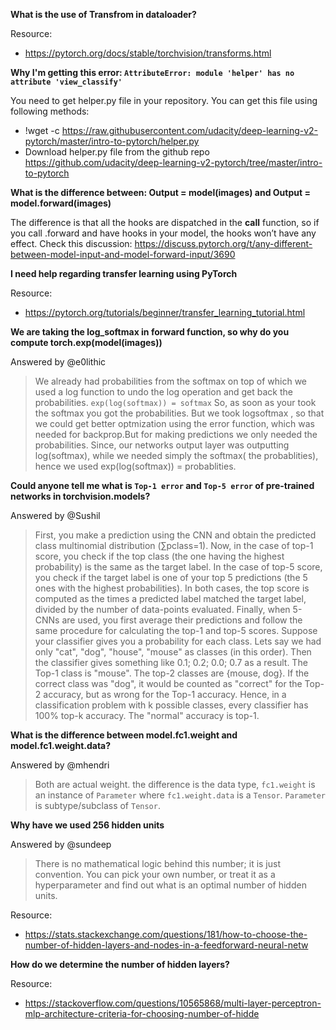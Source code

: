 
**What is the use of Transfrom in dataloader?**

Resource:
- https://pytorch.org/docs/stable/torchvision/transforms.html

**Why I'm getting this error: `AttributeError: module 'helper' has no attribute 'view_classify'`**

You need to get helper.py file in your repository. You can get this file using following methods:

- !wget -c https://raw.githubusercontent.com/udacity/deep-learning-v2-pytorch/master/intro-to-pytorch/helper.py
- Download helper.py file from the github repo https://github.com/udacity/deep-learning-v2-pytorch/tree/master/intro-to-pytorch

**What is the difference between: Output = model(images) and Output = model.forward(images)**

The difference is that all the hooks are dispatched in the __call__ function, so if you call .forward and have hooks in your model, the hooks won’t have any effect. Check this discussion: https://discuss.pytorch.org/t/any-different-between-model-input-and-model-forward-input/3690

**I need help regarding transfer learning using PyTorch**

Resource:
- https://pytorch.org/tutorials/beginner/transfer_learning_tutorial.html

**We are taking the log_softmax in forward function, so why do you compute torch.exp(model(images))**

Answered by @e0lithic
>We already had probabilities from the softmax on top of which we used a log function to undo the log operation and get back the probabilities.
`exp(log(softmax)) = softmax` So, as soon as your took the softmax you got the probabilities. But we took logsoftmax , so that we could get better optmization using the error function, which was needed for backprop.But for making predictions we only needed the probabilities. Since, our networks output layer was outputting log(softmax), while we needed simply the softmax( the probablities), hence we used exp(log(softmax)) = probablities.

**Could anyone tell me what is `Top-1 error` and `Top-5 error` of pre-trained networks in torchvision.models?**

Answered by @Sushil

>First, you make a prediction using the CNN and obtain the predicted class multinomial distribution (∑pclass=1).
Now, in the case of top-1 score, you check if the top class (the one having the highest probability) is the same as the target label.
In the case of top-5 score, you check if the target label is one of your top 5 predictions (the 5 ones with the highest probabilities).
In both cases, the top score is computed as the times a predicted label matched the target label, divided by the number of data-points evaluated.
Finally, when 5-CNNs are used, you first average their predictions and follow the same procedure for calculating the top-1 and top-5 scores.
Suppose your classifier gives you a probability for each class. Lets say we had only "cat", "dog", "house", "mouse" as classes (in this order). Then the classifier gives something like
0.1; 0.2; 0.0; 0.7 as a result. The Top-1 class is "mouse". The top-2 classes are {mouse, dog}. If the correct class was "dog", it would be counted as "correct" for the Top-2 accuracy, but as wrong for the Top-1 accuracy.
Hence, in a classification problem with k possible classes, every classifier has 100% top-k accuracy. The "normal" accuracy is top-1.


**What is the difference between model.fc1.weight and model.fc1.weight.data?**

Answered by @mhendri

>Both are actual weight. the difference is the data type, `fc1.weight` is an instance of `Parameter` where `fc1.weight.data` is a `Tensor`. `Parameter` is subtype/subclass of `Tensor`.

**Why have we used 256 hidden units**

Answered by @sundeep

>There is no mathematical logic behind this number; it is just convention. You can pick your own number, or treat it as a hyperparameter and find out what is an optimal number of hidden units.

Resource:
- https://stats.stackexchange.com/questions/181/how-to-choose-the-number-of-hidden-layers-and-nodes-in-a-feedforward-neural-netw

**How do we determine the number of hidden layers?**

Resource:
- https://stackoverflow.com/questions/10565868/multi-layer-perceptron-mlp-architecture-criteria-for-choosing-number-of-hidde


